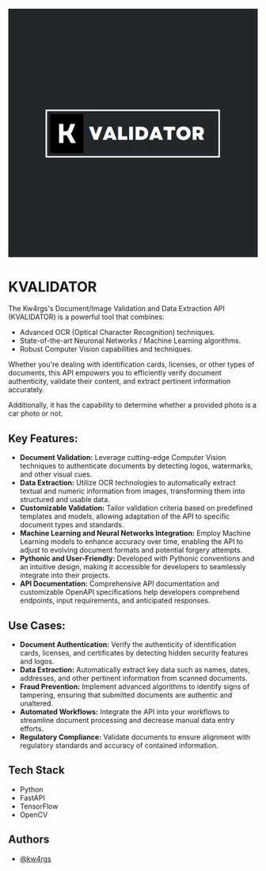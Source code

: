 ![kvalidator_logo](https://github.com/kw4rgs/kvalidators/blob/4e55a4d7877eecc9e35bee3d58ac584b8ecdbd7a/kvalidator.png)

# KVALIDATOR

The Kw4rgs's Document/Image Validation and Data Extraction API (KVALIDATOR) is a powerful tool that combines:

- Advanced OCR (Optical Character Recognition) techniques.
- State-of-the-art Neuronal Networks / Machine Learning algorithms.
- Robust Computer Vision capabilities and techniques.

Whether you're dealing with identification cards, licenses, or other types of documents, this API empowers you to efficiently verify document authenticity, validate their content, and extract pertinent information accurately.

Additionally, it has the capability to determine whether a provided photo is a car photo or not.

## Key Features:

- **Document Validation:** Leverage cutting-edge Computer Vision techniques to authenticate documents by detecting logos, watermarks, and other visual cues.
- **Data Extraction:** Utilize OCR technologies to automatically extract textual and numeric information from images, transforming them into structured and usable data.
- **Customizable Validation:** Tailor validation criteria based on predefined templates and models, allowing adaptation of the API to specific document types and standards.
- **Machine Learning and Neural Networks Integration:** Employ Machine Learning models to enhance accuracy over time, enabling the API to adjust to evolving document formats and potential forgery attempts.
- **Pythonic and User-Friendly:** Developed with Pythonic conventions and an intuitive design, making it accessible for developers to seamlessly integrate into their projects.
- **API Documentation:** Comprehensive API documentation and customizable OpenAPI specifications help developers comprehend endpoints, input requirements, and anticipated responses.

## Use Cases:

- **Document Authentication:** Verify the authenticity of identification cards, licenses, and certificates by detecting hidden security features and logos.
- **Data Extraction:** Automatically extract key data such as names, dates, addresses, and other pertinent information from scanned documents.
- **Fraud Prevention:** Implement advanced algorithms to identify signs of tampering, ensuring that submitted documents are authentic and unaltered.
- **Automated Workflows:** Integrate the API into your workflows to streamline document processing and decrease manual data entry efforts.
- **Regulatory Compliance:** Validate documents to ensure alignment with regulatory standards and accuracy of contained information.


## Tech Stack

- Python
- FastAPI
- TensorFlow
- OpenCV
## Authors

- [@kw4rgs](https://www.github.com/kw4rgs)
